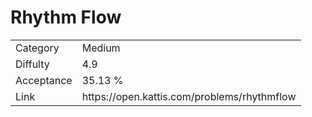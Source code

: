 # Rhythm Flow

<table>
    <tr>
        <td>Category</td>
        <td>Medium</td>
    </tr>
    <tr>
        <td>Diffulty</td>
        <td>4.9</td>
    </tr>
    <tr>
        <td>Acceptance</td>
        <td>35.13 %</td>
    </tr>
    <tr>
        <td>Link</td>
        <td>https://open.kattis.com/problems/rhythmflow</td>
    </tr>
</table>
